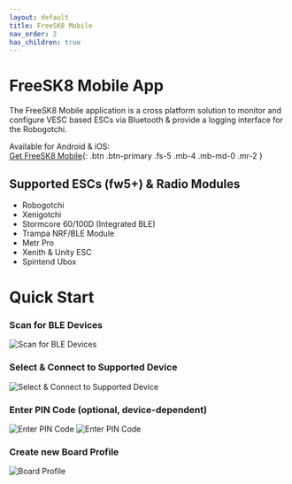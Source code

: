 ```yaml
---
layout: default
title: FreeSK8 Mobile
nav_order: 2
has_children: true
---
```


# FreeSK8 Mobile App

The FreeSK8 Mobile application is a cross platform solution to monitor and configure VESC based ESCs via Bluetooth & provide a logging interface for the Robogotchi. 

Available for Android & iOS:
<br>[Get FreeSK8 Mobile](https://freesk8.app){: .btn .btn-primary .fs-5 .mb-4 .mb-md-0 .mr-2 } 


## Supported ESCs (fw5+) & Radio Modules
* Robogotchi
* Xenigotchi
* Stormcore 60/100D (Integrated BLE)
* Trampa NRF/BLE Module
* Metr Pro
* Xenith & Unity ESC
* Spintend Ubox

# Quick Start

### Scan for BLE Devices
![Scan for BLE Devices](https://codex.freesk8.org/assets/images/mobileapp/scan.png)

### Select & Connect to Supported Device
![Select & Connect to Supported Device](https://codex.freesk8.org/assets/images/mobileapp/scan2.png)


### Enter PIN Code (optional, device-dependent)
![Enter PIN Code](https://codex.freesk8.org/assets/images/mobileapp/pair.png)
![Enter PIN Code](https://codex.freesk8.org/assets/images/mobileapp/paircode.png)

### Create new Board Profile
![Board Profile](https://codex.freesk8.org/assets/images/mobileapp/saveprofile.png)

